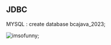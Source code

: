 ## JDBC

MYSQL : create database bcajava_2023;

![imsofunny](https://miro.medium.com/v2/resize:fit:439/1*ZYyXvhYDGvELzYoXYpPLMg.png);
